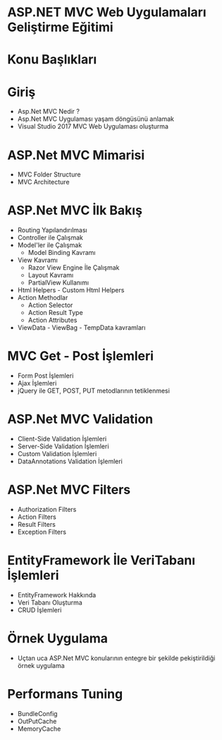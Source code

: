 # ASP.NET MVC Web Uygulamaları Geliştirme Eğitimi

# Konu Başlıkları

# Giriş

* Asp.Net MVC Nedir ? 
* Asp.Net MVC Uygulaması yaşam döngüsünü anlamak
* Visual Studio 2017 MVC Web Uygulaması oluşturma

# ASP.Net MVC Mimarisi

* MVC Folder Structure
* MVC Architecture 

# ASP.Net MVC İlk Bakış

* Routing Yapılandırılması 
* Controller ile Çalışmak
* Model'ler ile Çalışmak
  * Model Binding Kavramı
* View Kavramı
  * Razor View Engine İle Çalışmak
  * Layout Kavramı
  * PartialView Kullanımı 
* Html Helpers - Custom Html Helpers
* Action Methodlar 
  * Action Selector
  * Action Result Type 
  * Action Attributes
* ViewData - ViewBag - TempData kavramları

# MVC Get - Post İşlemleri

* Form Post İşlemleri
* Ajax İşlemleri
* jQuery ile GET, POST, PUT metodlarının tetiklenmesi 
 

# ASP.Net MVC Validation 

* Client-Side Validation İşlemleri
* Server-Side Validation İşlemleri
* Custom Validation İşlemleri
* DataAnnotations Validation İşlemleri

# ASP.Net MVC Filters

* Authorization Filters
* Action Filters
* Result Filters
* Exception Filters

# EntityFramework İle VeriTabanı İşlemleri

* EntityFramework Hakkında
* Veri Tabanı Oluşturma
* CRUD İşlemleri

# Örnek Uygulama

* Uçtan uca ASP.Net MVC konularının entegre bir şekilde pekiştirildiği örnek uygulama

# Performans Tuning 

* BundleConfig
* OutPutCache 
* MemoryCache 


